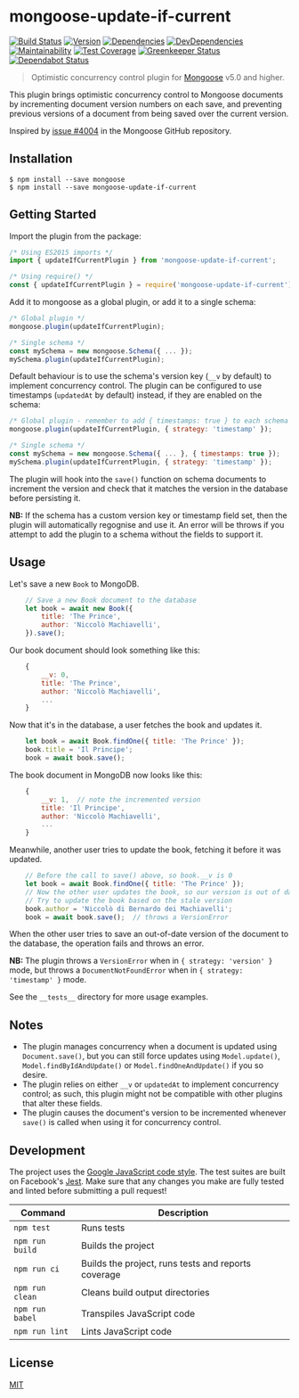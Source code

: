 # mongoose-update-if-current

[![Build Status](https://travis-ci.org/eoin-obrien/mongoose-update-if-current.svg?branch=master)](https://travis-ci.org/eoin-obrien/mongoose-update-if-current)
[![Version](https://img.shields.io/npm/v/mongoose-update-if-current.svg)](https://www.npmjs.com/package/mongoose-update-if-current)
[![Dependencies](https://david-dm.org/eoin-obrien/mongoose-update-if-current.svg)](https://david-dm.org/eoin-obrien/mongoose-update-if-current)
[![DevDependencies](https://david-dm.org/eoin-obrien/mongoose-update-if-current/dev-status.svg)](https://david-dm.org/eoin-obrien/mongoose-update-if-current?type=dev)
[![Maintainability](https://api.codeclimate.com/v1/badges/beece5b98159623e813a/maintainability)](https://codeclimate.com/github/eoin-obrien/mongoose-update-if-current/maintainability)
[![Test Coverage](https://api.codeclimate.com/v1/badges/beece5b98159623e813a/test_coverage)](https://codeclimate.com/github/eoin-obrien/mongoose-update-if-current/test_coverage)
[![Greenkeeper Status](https://badges.greenkeeper.io/eoin-obrien/mongoose-update-if-current.svg)](https://greenkeeper.io/)
[![Dependabot Status](https://api.dependabot.com/badges/status?host=github&repo=eoin-obrien/mongoose-update-if-current)](https://dependabot.com)

> Optimistic concurrency control plugin for [Mongoose](http://mongoosejs.com) v5.0 and higher.

This plugin brings optimistic concurrency control to Mongoose documents by incrementing document version numbers on each save, and preventing previous versions of a document from being saved over the current version.

Inspired by [issue #4004](https://github.com/Automattic/mongoose/issues/4004) in the Mongoose GitHub repository.

## Installation

```
$ npm install --save mongoose
$ npm install --save mongoose-update-if-current
```

## Getting Started

Import the plugin from the package:

```javascript
/* Using ES2015 imports */
import { updateIfCurrentPlugin } from 'mongoose-update-if-current';

/* Using require() */
const { updateIfCurrentPlugin } = require('mongoose-update-if-current');
```

Add it to mongoose as a global plugin, or add it to a single schema:

```javascript
/* Global plugin */
mongoose.plugin(updateIfCurrentPlugin);

/* Single schema */
const mySchema = new mongoose.Schema({ ... });
mySchema.plugin(updateIfCurrentPlugin);
```

Default behaviour is to use the schema's version key (`__v` by default) to implement concurrency control.
The plugin can be configured to use timestamps (`updatedAt` by default) instead, if they are enabled on the schema:

```javascript
/* Global plugin - remember to add { timestamps: true } to each schema */
mongoose.plugin(updateIfCurrentPlugin, { strategy: 'timestamp' });

/* Single schema */
const mySchema = new mongoose.Schema({ ... }, { timestamps: true });
mySchema.plugin(updateIfCurrentPlugin, { strategy: 'timestamp' });
```

The plugin will hook into the `save()` function on schema documents to increment the version and check that it matches the version in the database before persisting it.

**NB:** If the schema has a custom version key or timestamp field set, then the plugin will automatically regognise and use it. An error will be throws if you attempt to add the plugin to a schema without the fields to support it.

## Usage

Let's save a new `Book` to MongoDB.

```javascript
    // Save a new Book document to the database
    let book = await new Book({
        title: 'The Prince',
        author: 'Niccolò Machiavelli',
    }).save();
```

Our book document should look something like this:

```javascript
    {
        __v: 0,
        title: 'The Prince',
        author: 'Niccolò Machiavelli',
        ...
    }
```

Now that it's in the database, a user fetches the book and updates it.

```javascript
    let book = await Book.findOne({ title: 'The Prince' });
    book.title = 'Il Principe';
    book = await book.save();
```

The book document in MongoDB now looks like this:

```javascript
    {
        __v: 1,  // note the incremented version
        title: 'Il Principe',
        author: 'Niccolò Machiavelli',
        ...
    }
```

Meanwhile, another user tries to update the book, fetching it before it was updated.

```javascript
    // Before the call to save() above, so book.__v is 0
    let book = await Book.findOne({ title: 'The Prince' });
    // Now the other user updates the book, so our version is out of date
    // Try to update the book based on the stale version
    book.author = 'Niccolò di Bernardo dei Machiavelli';
    book = await book.save();  // throws a VersionError
```

When the other user tries to save an out-of-date version of the document to the database, the operation fails and throws an error.

**NB:** The plugin throws a `VersionError` when in `{ strategy: 'version' }` mode, but throws a `DocumentNotFoundError` when in `{ strategy: 'timestamp' }` mode.

See the `__tests__` directory for more usage examples.

## Notes

- The plugin manages concurrency when a document is updated using `Document.save()`, but you can still force updates using `Model.update()`, `Model.findByIdAndUpdate()` or `Model.findOneAndUpdate()` if you so desire.
- The plugin relies on either `__v` or `updatedAt` to implement concurrency control; as such, this plugin might not be compatible with other plugins that alter these fields.
- The plugin causes the document's version to be incremented whenever `save()` is called when using it for concurrency control.

## Development

The project uses the [Google JavaScript code style](https://google.github.io/styleguide/jsguide.html). The test suites are built on Facebook's [Jest](https://facebook.github.io/jest/). Make sure that any changes you make are fully tested and linted before submitting a pull request!

| Command | Description |
| --- | --- |
| `npm test` | Runs tests |
| `npm run build` | Builds the project |
| `npm run ci` | Builds the project, runs tests and reports coverage |
| `npm run clean` | Cleans build output directories |
| `npm run babel` | Transpiles JavaScript code |
| `npm run lint` | Lints JavaScript code |

## License

[MIT](http://eoin.mit-license.org)

